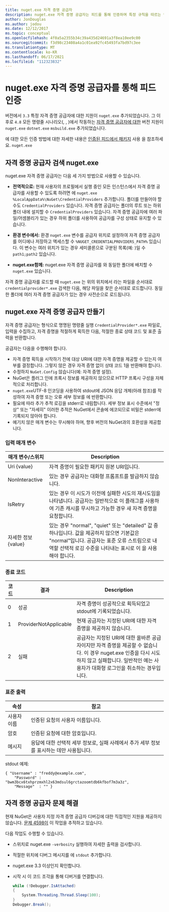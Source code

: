 ```yaml
---
title: nuget.exe 자격 증명 공급자
description: nuget.exe 자격 증명 공급자는 피드를 통해 인증하며 특정 규칙을 따르는 명령줄 실행 파일로 구현됩니다.
author: JonDouglas
ms.author: jodou
ms.date: 12/12/2017
ms.topic: conceptual
ms.openlocfilehash: 4f0a5a2355b34c39a435d24691a3f8ea10ee9c00
ms.sourcegitcommit: f3d98c23408a4a1c01ea92fc45493fa7bd97c3ee
ms.translationtype: MT
ms.contentlocale: ko-KR
ms.lasthandoff: 06/17/2021
ms.locfileid: "112323832"
---
```

# <a name="authenticating-feeds-with-nugetexe-credential-providers"></a>nuget.exe 자격 증명 공급자를 통해 피드 인증

버전에서 `3.3` 특정 자격 증명 공급자에 대한 지원이 `nuget.exe` 추가되었습니다. 그 이후로 `4.8` 모든 명령줄 시나리오(, , )에서 작동하는 [자격 증명 공급자에 대한](NuGet-Cross-Platform-Authentication-Plugin.md) 버전 지원이 `nuget.exe` `dotnet.exe` `msbuild.exe` 추가되었습니다.

에 대한 모든 인증 방법에 대한 자세한 내용은 [인증된 피드에서 패키지](../../consume-packages/consuming-packages-authenticated-feeds.md#nugetexe) 사용 을 참조하세요. `nuget.exe`

## <a name="nugetexe-credential-provider-discovery"></a>자격 증명 공급자 검색 nuget.exe

nuget.exe 자격 증명 공급자는 다음 세 가지 방법으로 사용할 수 있습니다.

- **전역적으로:** 현재 사용자의 프로필에서 실행 중인 모든 인스턴스에서 자격 증명 공급자를 사용할 수 있도록 하려면 에 `nuget.exe` `%LocalAppData%\NuGet\CredentialProviders` 추가합니다. 폴더를 만들어야 할 수도 `CredentialProviders` 있습니다. 자격 증명 공급자는 폴더의 루트 또는 하위 폴더 내에 설치할 수 `CredentialProviders`  있습니다. 자격 증명 공급자에 여러 파일/어셈블리가 있는 경우 하위 폴더를 사용하여 공급자를 구성 상태로 유지할 수 있습니다.

- **환경 변수에서:** 환경 `nuget.exe` 변수를 공급자 위치로 설정하여 자격 증명 공급자를 어디에나 저장하고 액세스할 수 `%NUGET_CREDENTIALPROVIDERS_PATH%` 있습니다. 이 변수는 여러 위치가 있는 경우 세미콜론으로 구분된 목록(예: )일 수 `path1;path2` 있습니다.

- **nuget.exe함께:** nuget.exe 자격 증명 공급자를 와 동일한 폴더에 배치할 수 `nuget.exe` 있습니다.

자격 증명 공급자를 로드할 때 `nuget.exe` 는 위의 위치에서 라는 파일을 순서대로 `credentialprovider*.exe` 검색한 다음, 해당 파일을 찾은 순서대로 로드합니다. 동일한 폴더에 여러 자격 증명 공급자가 있는 경우 사전순으로 로드됩니다.

## <a name="creating-a-nugetexe-credential-provider"></a>nuget.exe 자격 증명 공급자 만들기

자격 증명 공급자는 형식으로 명명된 명령줄 실행 `CredentialProvider*.exe` 파일로, 입력을 수집하고, 자격 증명을 적절하게 획득한 다음, 적절한 종료 상태 코드 및 표준 출력을 반환합니다.

공급자는 다음을 수행해야 합니다.

- 자격 증명 획득을 시작하기 전에 대상 URI에 대한 자격 증명을 제공할 수 있는지 여부를 결정합니다. 그렇지 않은 경우 자격 증명 없이 상태 코드 1을 반환해야 합니다.
- 수정하지 `NuGet.Config` 않습니다(예: 자격 증명 설정).
- NuGet은 플러그 인에 프록시 정보를 제공하지 않으므로 HTTP 프록시 구성을 자체적으로 처리합니다.
- `nuget.exe`UTF-8 인코딩을 사용하여 stdout에 JSON 응답 개체(아래 참조)를 작성하여 자격 증명 또는 오류 세부 정보를 에 반환합니다.
- 필요에 따라 추가 추적 로깅을 stderr로 내림합니다. 세부 정보 표시 수준에서 "정상" 또는 "자세히" 이러한 추적은 NuGet에서 콘솔에 에코되므로 비밀은 stderr에 기록되지 않아야 합니다.
- 예기치 않은 매개 변수는 무시해야 하며, 향후 버전의 NuGet과의 호환성을 제공합니다.

### <a name="input-parameters"></a>입력 매개 변수

| 매개 변수/스위치 |Description|
|----------------|-----------|
| Uri {value} | 자격 증명이 필요한 패키지 원본 URI입니다.|
| NonInteractive | 있는 경우 공급자는 대화형 프롬프트를 발급하지 않습니다. |
| IsRetry | 있는 경우 이 시도가 이전에 실패한 시도의 재시도임을 나타냅니다. 공급자는 일반적으로 이 플래그를 사용하여 기존 캐시를 무시하고 가능한 경우 새 자격 증명을 요청합니다.|
| 자세한 정보 {value} | 있는 경우 "normal", "quiet" 또는 "detailed" 값 중 하나입니다. 값을 제공하지 않으면 기본값은 "normal"입니다. 공급자는 표준 오류 스트림으로 내역할 선택적 로깅 수준을 나타내는 표시로 이 을 사용해야 합니다. |

### <a name="exit-codes"></a>종료 코드

| 코드 |결과 | Description |
|----------------|-----------|-----------|
| 0 | 성공 | 자격 증명이 성공적으로 획득되었고 stdout에 기록되었습니다.|
| 1 | ProviderNotApplicable | 현재 공급자는 지정된 URI에 대한 자격 증명을 제공하지 않습니다.|
| 2 | 실패 | 공급자는 지정된 URI에 대한 올바른 공급자이지만 자격 증명을 제공할 수 없습니다. 이 경우 nuget.exe 인증을 다시 시도하지 않고 실패합니다. 일반적인 예는 사용자가 대화형 로그인을 취소하는 경우입니다. |

### <a name="standard-output"></a>표준 출력

| 속성 |참고|
|----------------|-----------|
| 사용자 이름 | 인증된 요청의 사용자 이름입니다.|
| 암호 | 인증된 요청에 대한 암호입니다.|
| 메시지 | 응답에 대한 선택적 세부 정보로, 실패 사례에서 추가 세부 정보를 표시하는 데만 사용됩니다. |

stdout 예제:

```
{ "Username" : "freddy@example.com",
    "Password" : "bwm3bcx6txhprzmxhl2x63mdsul6grctazoomtdb6kfbof7m3a3z",
    "Message"  : "" }
```

## <a name="troubleshooting-a-credential-provider"></a>자격 증명 공급자 문제 해결

현재 NuGet은 사용자 지정 자격 증명 공급자 디버깅에 대한 직접적인 지원을 제공하지 않습니다. [문제 4598이](https://github.com/NuGet/Home/issues/4598) 이 작업을 추적하고 있습니다.

다음 작업도 수행할 수 있습니다.

- 스위치로 nuget.exe `-verbosity` 실행하여 자세한 출력을 검사합니다.
- 적절한 위치에 디버그 메시지를 에 `stdout` 추가합니다.
- nuget.exe 3.3 이상인지 확인합니다.
- 시작 시 이 코드 조각을 통해 디버거를 연결합니다.

    ```cs
    while (!Debugger.IsAttached)
    {
        System.Threading.Thread.Sleep(100);
    }
    Debugger.Break();
    ```
